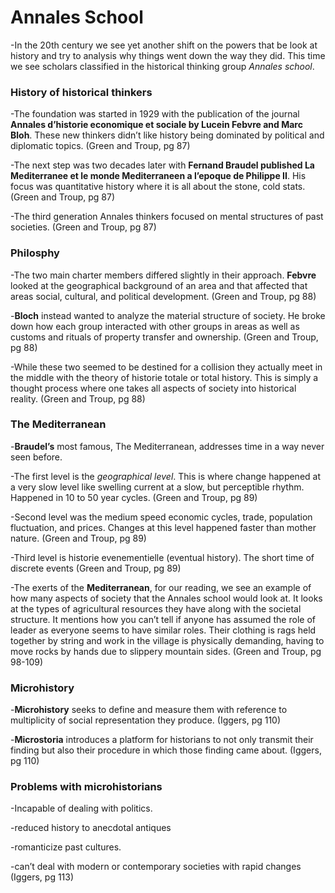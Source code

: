 # Annales School

-In the 20th century we see yet another shift on the powers that be look at history and try to analysis why things went down the way they did. This time we see scholars classified in the historical thinking group _Annales school_.

### History of historical thinkers

-The foundation was started in 1929 with the publication of the journal **Annales d’historie economique et sociale by Lucein Febvre and Marc Bloh**. These new thinkers didn’t like history being dominated by political and diplomatic topics. (Green and Troup, pg 87)

-The next step was two decades later with **Fernand Braudel published La Mediterranee et le monde Mediterraneen a l’epoque de Philippe II**. His focus was quantitative history where it is all about the stone, cold stats. (Green and Troup, pg 87)

-The third generation Annales thinkers focused on mental structures of past societies. (Green and Troup, pg 87)

### Philosphy 

-The two main charter members differed slightly in their approach. **Febvre** looked at the geographical background of an area and that affected that areas social, cultural, and political development. (Green and Troup, pg 88)

-**Bloch** instead wanted to analyze the material structure of society. He broke down how each group interacted with other groups in areas as well as customs and rituals of property transfer and ownership.  (Green and Troup, pg 88)

-While these two seemed to be destined for a collision they actually meet in the middle with the theory of historie totale or total history. This is simply a thought process where one takes all aspects of society into historical reality. (Green and Troup, pg 88)

### The Mediterranean

-**Braudel’s** most famous, The Mediterranean, addresses time in a way never seen before. 

-The first level is the _geographical level_. This is where change happened at a very slow level like swelling current at a slow, but perceptible rhythm. Happened in 10 to 50 year cycles. (Green and Troup, pg 89)

-Second level was the medium speed economic cycles, trade, population fluctuation, and prices. Changes at this level happened faster than mother nature. (Green and Troup, pg 89)

-Third level is historie evenementielle (eventual history). The short time of discrete events (Green and Troup, pg 89)

-The exerts of the **Mediterranean**, for our reading, we see an example of how many aspects of society that the Annales school would look at. It looks at the types of agricultural resources they have along with the societal structure. It mentions how you can’t tell if anyone has assumed the role of leader as everyone seems to have similar roles. Their clothing is rags held together by string and work in the village is physically demanding, having to move rocks by hands due to slippery mountain sides. (Green and Troup, pg 98-109)

### Microhistory

-**Microhistory** seeks to define and measure them with reference to multiplicity of social representation they produce. (Iggers, pg 110)

-**Microstoria** introduces a platform for historians to not only transmit their finding but also their procedure in which those finding came about. (Iggers, pg 110)

### Problems with microhistorians

-Incapable of dealing with politics.

-reduced history to anecdotal antiques 

-romanticize past cultures. 

-can’t deal with modern or contemporary societies with rapid changes (Iggers, pg 113)
